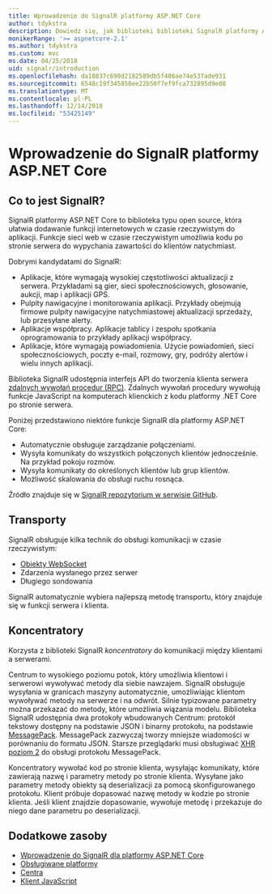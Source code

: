 ```yaml
---
title: Wprowadzenie do SignalR platformy ASP.NET Core
author: tdykstra
description: Dowiedz się, jak biblioteki biblioteki SignalR platformy ASP.NET Core ułatwia dodawanie funkcji w czasie rzeczywistym do aplikacji.
monikerRange: '>= aspnetcore-2.1'
ms.author: tdykstra
ms.custom: mvc
ms.date: 04/25/2018
uid: signalr/introduction
ms.openlocfilehash: da18837c690d2182589db5f486ae74e537ade931
ms.sourcegitcommit: 6548c19f345850ee22b50f7ef9fca732895d9e08
ms.translationtype: MT
ms.contentlocale: pl-PL
ms.lasthandoff: 12/14/2018
ms.locfileid: "53425149"
---
```

# <a name="introduction-to-aspnet-core-signalr"></a>Wprowadzenie do SignalR platformy ASP.NET Core

## <a name="what-is-signalr"></a>Co to jest SignalR?

SignalR platformy ASP.NET Core to biblioteka typu open source, która ułatwia dodawanie funkcji internetowych w czasie rzeczywistym do aplikacji. Funkcje sieci web w czasie rzeczywistym umożliwia kodu po stronie serwera do wypychania zawartości do klientów natychmiast.

Dobrymi kandydatami do SignalR:

* Aplikacje, które wymagają wysokiej częstotliwości aktualizacji z serwera. Przykładami są gier, sieci społecznościowych, głosowanie, aukcji, map i aplikacji GPS.
* Pulpity nawigacyjne i monitorowania aplikacji. Przykłady obejmują firmowe pulpity nawigacyjne natychmiastowej aktualizacji sprzedaży, lub przesyłane alerty.
* Aplikacje współpracy. Aplikacje tablicy i zespołu spotkania oprogramowania to przykłady aplikacji współpracy.
* Aplikacje, które wymagają powiadomienia. Użycie powiadomień, sieci społecznościowych, poczty e-mail, rozmowy, gry, podróży alertów i wielu innych aplikacji.

Biblioteka SignalR udostępnia interfejs API do tworzenia klienta serwera [zdalnych wywołań procedur (RPC)](https://wikipedia.org/wiki/Remote_procedure_call). Zdalnych wywołań procedury wywołują funkcje JavaScript na komputerach klienckich z kodu platformy .NET Core po stronie serwera.

Poniżej przedstawiono niektóre funkcje SignalR dla platformy ASP.NET Core:

* Automatycznie obsługuje zarządzanie połączeniami.
* Wysyła komunikaty do wszystkich połączonych klientów jednocześnie. Na przykład pokoju rozmów.
* Wysyła komunikaty do określonych klientów lub grup klientów.
* Możliwość skalowania do obsługi ruchu rosnąca.

Źródło znajduje się w [SignalR repozytorium w serwisie GitHub](https://github.com/aspnet/AspNetCore/tree/master/src/SignalR).

## <a name="transports"></a>Transporty

SignalR obsługuje kilka technik do obsługi komunikacji w czasie rzeczywistym:

* [Obiekty WebSocket](https://tools.ietf.org/html/rfc7118)
* Zdarzenia wysłanego przez serwer
* Długiego sondowania

SignalR automatycznie wybiera najlepszą metodę transportu, który znajduje się w funkcji serwera i klienta.

## <a name="hubs"></a>Koncentratory

Korzysta z biblioteki SignalR *koncentratory* do komunikacji między klientami a serwerami.

Centrum to wysokiego poziomu potok, który umożliwia klientowi i serwerowi wywoływać metody dla siebie nawzajem. SignalR obsługuje wysyłania w granicach maszyny automatycznie, umożliwiając klientom wywoływać metody na serwerze i na odwrót. Silnie typizowane parametry można przekazać do metody, które umożliwia wiązania modelu. Biblioteka SignalR udostępnia dwa protokoły wbudowanych Centrum: protokół tekstowy dostępny na podstawie JSON i binarny protokołu, na podstawie [MessagePack](https://msgpack.org/).  MessagePack zazwyczaj tworzy mniejsze wiadomości w porównaniu do formatu JSON. Starsze przeglądarki musi obsługiwać [XHR poziom 2](https://caniuse.com/#feat=xhr2) do obsługi protokołu MessagePack.

Koncentratory wywołać kod po stronie klienta, wysyłając komunikaty, które zawierają nazwę i parametry metody po stronie klienta. Wysyłane jako parametry metody obiekty są deserializacji za pomocą skonfigurowanego protokołu. Klient próbuje dopasować nazwę metody w kodzie po stronie klienta. Jeśli klient znajdzie dopasowanie, wywołuje metodę i przekazuje do niego dane parametru po deserializacji.

## <a name="additional-resources"></a>Dodatkowe zasoby

* [Wprowadzenie do SignalR dla platformy ASP.NET Core](xref:tutorials/signalr)
* [Obsługiwane platformy](xref:signalr/supported-platforms)
* [Centra](xref:signalr/hubs)
* [Klient JavaScript](xref:signalr/javascript-client)
